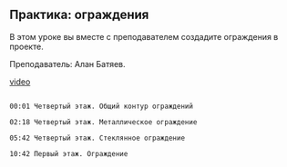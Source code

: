 ## Практика: ограждения

В этом уроке вы вместе с преподавателем создадите ограждения в проекте. 

Преподаватель: Алан Батяев. 

[video](https://player.softculture.cc/embed/online/ARC/ARC_59.21.12_L4-12_Practice_Railing)

```chapters

00:01 Четвертый этаж. Общий контур ограждений

02:18 Четвертый этаж. Металлическое ограждение

05:42 Четвертый этаж. Стеклянное ограждение

10:42 Первый этаж. Ограждение

```